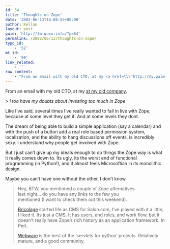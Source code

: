```yaml
---
id: 54
title: 'Thoughts on Zope'
date: '2002-06-13T16:08:55+00:00'
author: Kellan
layout: post
guid: 'http://lm.quxx.info/?p=54'
permalink: /2002/06/13/thoughts-on-zope/
typo_id:
    - '52'
mt_id:
    - '50'
link_related:
    - ''
raw_content:
    - "From an email with my old CTO, at my <a href=\\\"http://my.palm.com\\\">at my old company</a>.\r\n<p>\r\n<em>> I too have my doubts about investing too much in Zope</em>\r\n<p>\r\nLike I\\'ve said, several times I\\'ve really wanted to fall in live with\r\nZope, because at some level they get it.  And at some levels they dont.\r\n<p>\r\nThe dream of being able to build a simple application (say a calendar) and\r\nwith the push of a button add a real role based permission system,\r\nlocalization, and the ability to hang discussions off events, is\r\nincredibly sexy.  I understand why people get involved with Zope.\r\n<p>\r\nBut I just can\\'t give up my ideals enough to do things the Zope way is\r\nwhat it really comes down to.  Its ugly, its the worst end of functional\r\nprogramming (in Python!), and it almost feels Microsoftian in its\r\nmonolithic design.\r\n<p>\r\nMaybe you can\\'t have one without the other, I don\\'t know.\r\n<p>\r\n<em>\r\n> Hey, BTW, you mentioned a couple of Zope alternatives<br>\r\n> last night... do you have any links to the few you<br>\r\n> mentioned (I want to check them out this weekend).\r\n</em>\r\n<p>\r\n<a href=\\\"http://bricolage.thepirtgroup.com/\\\">Bricolage</a> started life as CMS for Salon.com, I\\'ve played with it a little,\r\nI liked it.  Its just a CMS.  It has users, and roles, and work flow, but\r\nit doesn\\'t really have Zope\\'s rich history as an application framework.  In Perl.\r\n<p>\r\n<a href=\\\"http://webware.sf.net\\\">Webware</a> is the best of the \\'servlets for python\\' projects.  Relatively\r\nmature, and a good community."
---
```


From an email with my old CTO, at my [at my old company](http://my.palm.com).

*&gt; I too have my doubts about investing too much in Zope*

Like I’ve said, several times I’ve really wanted to fall in live with Zope, because at some level they get it. And at some levels they dont.

The dream of being able to build a simple application (say a calendar) and with the push of a button add a real role based permission system, localization, and the ability to hang discussions off events, is incredibly sexy. I understand why people get involved with Zope.

But I just can’t give up my ideals enough to do things the Zope way is what it really comes down to. Its ugly, its the worst end of functional programming (in Python!), and it almost feels Microsoftian in its monolithic design.

Maybe you can’t have one without the other, I don’t know.

> Hey, BTW, you mentioned a couple of Zope alternatives  
>  last night… do you have any links to the few you  
>  mentioned (I want to check them out this weekend).
> 
>  [Bricolage](http://bricolage.thepirtgroup.com/) started life as CMS for Salon.com, I’ve played with it a little, I liked it. Its just a CMS. It has users, and roles, and work flow, but it doesn’t really have Zope’s rich history as an application framework. In Perl.
> 
>  [Webware](http://webware.sf.net) is the best of the ‘servlets for python’ projects. Relatively mature, and a good community.
